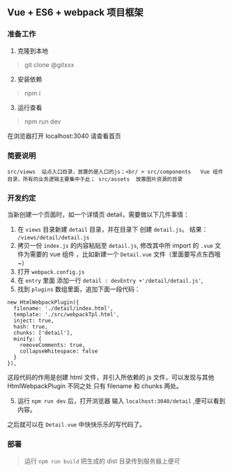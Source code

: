 Vue + ES6 + webpack 项目框架
---
### 准备工作

1. 克隆到本地

> git clone @gitxxx

2. 安装依赖

> npm i

3. 运行查看

> npm run dev

在浏览器打开 localhost:3040 请查看首页

### 简要说明

`src/views  站点入口目录，放置的是入口的js；<br/ >
src/components   Vue 组件目录，所有的业务逻辑主要集中于此；
src/assets  放置图片资源的目录`

### 开发约定

当新创建一个页面时，如一个详情页 detail，需要做以下几件事情：

1. 在 `views` 目录新建 `detail` 目录，并在目录下 创建 `detail.js`。 结果： `/views/detail/detail.js`
2. 拷贝一份 `index.js` 的内容粘贴至 `detail.js`, 修改其中所 import 的 `.vue` 文件为需要的 vue 组件 ，比如新建一个 `Detail.vue` 文件（里面要写点东西哦~）
2. 打开 `webpack.config.js`
3. 在 `entry` 里面 添加一行 `detail : devEntry +'/detail/detail.js'`,
4. 找到 `plugins` 数组里面，追加下面一段代码：

```
new HtmlWebpackPlugin({
  filename: './detail/index.html',
  template: './src/webpackTpl.html',
  inject: true,
  hash: true,
  chunks: ['detail'],
  minify: {
    removeComments: true,
    collapseWhitespace: false
  }
}),
```

这段代码的作用是创建 html 文件，并引入所依赖的 js 文件，可以发现与其他 HtmlWebpackPlugin 不同之处 只有 filename 和 chunks 两处。

5. 运行 `npm run dev` 后，打开浏览器 输入 `localhost:3040/detail` ,便可以看到内容。

之后就可以在 `Detail.vue` 中快快乐乐的写代码了。



### 部署

> 运行 `npm run build` 把生成的 dist 目录传到服务器上便可
